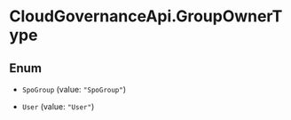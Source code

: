 # CloudGovernanceApi.GroupOwnerType

## Enum


* `SpoGroup` (value: `"SpoGroup"`)

* `User` (value: `"User"`)


